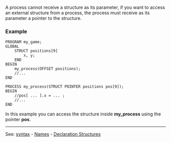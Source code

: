 A process cannot receive a structure as its parameter, if you want to
access an external structure from a process, the process must receive as
its parameter a pointer to the structure.

### Example
```
PROGRAM my_game;
GLOBAL
    STRUCT positions[9]
        x, y;
    END
BEGIN
    my_process(OFFSET positions);
    //...
END

PROCESS my_process(STRUCT POINTER positions pos[9]);
BEGIN
    //pos[ ... ].x = ... ;
    //...
END
```


In this example you can access the structure inside **my_process**
using the pointer **pos**.

---------------------------------------
See: [syntax](syntax_of_a_programdot.md) - [Names](definition_of_a_namedot.md) - [Declaration Structures](declaration_of_a_structuredot.md)

